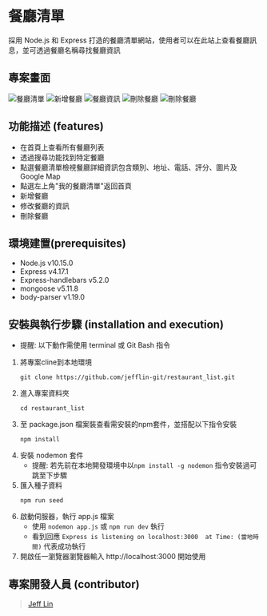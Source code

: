 # 餐廳清單
採用 Node.js 和 Express 打造的餐廳清單網站，使用者可以在此站上查看餐廳訊息，並可透過餐廳名稱尋找餐廳資訊

## 專案畫面
![餐廳清單](https://i.imgur.com/AKR7ts0.png)
![新增餐廳](https://i.imgur.com/bi36LB0.png)
![餐廳資訊](https://i.imgur.com/sAvWvsB.png)
![刪除餐廳](https://i.imgur.com/yvj5uRs.png)
![刪除餐廳](https://i.imgur.com/YD2HabN.png)


## 功能描述 (features)
- 在首頁上查看所有餐廳列表
- 透過搜尋功能找到特定餐廳
- 點選餐廳清單檢視餐廳詳細資訊包含類別、地址、電話、評分、圖片及 Google Map
- 點選左上角"我的餐廳清單"返回首頁
- 新增餐廳
- 修改餐廳的資訊
- 刪除餐廳

## 環境建置(prerequisites)
- Node.js v10.15.0
- Express v4.17.1
- Express-handlebars v5.2.0
- mongoose v5.11.8
- body-parser v1.19.0

## 安裝與執行步驟 (installation and execution)
- 提醒: 以下動作需使用 terminal 或 Git Bash 指令
1. 將專案cline到本地環境
   ```
   git clone https://github.com/jefflin-git/restaurant_list.git
   ```
2. 進入專案資料夾
   ```
   cd restaurant_list
   ```
3. 至 package.json 檔案裝查看需安裝的npm套件，並搭配以下指令安裝
   ```
   npm install
   ```
4. 安裝 nodemon 套件
   - 提醒: 若先前在本地開發環境中以`npm install -g nodemon` 指令安裝過可跳至下步驟
5. 匯入種子資料
    ```
    npm run seed
    ```
6. 啟動伺服器，執行 app.js 檔案
   - 使用 `nodemon app.js` 或 `npm run dev` 執行
   - 看到回應 `Express is listening on localhost:3000  at Time: (當地時間)` 代表成功執行
7. 開啟任一瀏覽器瀏覽器輸入 http://localhost:3000 開始使用

## 專案開發人員 (contributor)
> [Jeff Lin](https://github.com/jefflin-git)